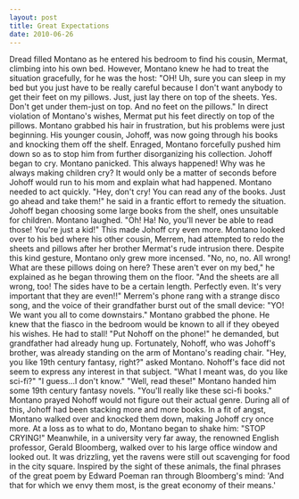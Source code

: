 ```yaml
---
layout: post
title: Great Expectations
date: 2010-06-26
---
```

Dread filled Montano as he entered his bedroom to find his cousin, Mermat,
      climbing into his own bed. However, Montano knew he had to treat the situation gracefully, for
      he was the host:    "OH! Uh, sure you can sleep in my bed but you just
      have to be really careful because I don't want anybody to get their feet on my pillows. Just,
      just lay there on top of the sheets. Yes. Don't get under them-just on top. And no feet on the
      pillows."    In direct violation of Montano's wishes, Mermat put his feet
      directly on top of the pillows. Montano grabbed his hair in frustration, but his problems were
      just beginning. His younger cousin, Johoff, was now going through his books and knocking them
      off the shelf. Enraged, Montano forcefully pushed him down so as to stop him from further
      disorganizing his collection. Johoff began to cry. Montano panicked. This always happened! Why
      was he always making children cry? It would only be a matter of seconds before Johoff would
      run to his mom and explain what had happened. Montano needed to act quickly.    "Hey, don't cry! You can read any of the books. Just go ahead and take them!" he said in
      a frantic effort to remedy the situation. Johoff began choosing some large books from the
      shelf, ones unsuitable for children. Montano laughed. "Oh! Ha! No, you'll never be able to
      read those! You're just a kid!" This made Johoff cry even more.    Montano
      looked over to his bed where his other cousin, Merrem, had attempted to redo the sheets and
      pillows after her brother Mermat's rude intrusion there. Despite this kind gesture, Montano
      only grew more incensed.    "No, no, no. All wrong! What are   these   pillows doing on here? These aren't ever on
      my bed," he explained as he began throwing them on the floor. "And the sheets are all wrong,
      too! The sides have to be a certain length. Perfectly even. It's very important that they are
      even!!"    Merrem's phone rang with a strange disco song, and the voice of
      their grandfather burst out of the small device:    "YO! We want you all
      to come downstairs."    Montano grabbed the phone. He knew that the fiasco
      in the bedroom would be known to all if they obeyed his wishes. He had to stall!    "Put Nohoff on the phone!" he demanded, but grandfather had already hung up.
      Fortunately, Nohoff, who was Johoff's brother, was already standing on the arm of Montano's
      reading chair.    "Hey, you like 19th century fantasy, right?" asked
      Montano. Nohoff's face did not seem to express any interest in that subject. "What I meant
      was, do you like sci-fi?"  "I guess...I don't know."  "Well, read these!"
      Montano handed him some 19th century fantasy novels. "You'll really like these sci-fi books."
      Montano prayed Nohoff would not figure out their actual genre.    During
      all of this, Johoff had been stacking more and more books. In a fit of angst, Montano walked
      over and knocked them down, making Johoff cry once more. At a loss as to what to do, Montano
      began to shake him: "STOP CRYING!"    Meanwhile, in a university very far
      away, the renowned English professor, Gerald Bloomberg, walked over to his large office window
      and looked out. It was drizzling, yet the ravens were still out scavenging for food in the
      city square. Inspired by the sight of these animals, the final phrases of the great poem by
      Edward Poeman ran through Bloomberg's mind:    'And that for which we envy
      them most,  is the great economy of their means.'